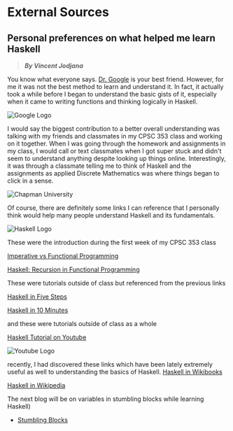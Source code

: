 # External Sources
## Personal preferences on what helped me learn Haskell
> __*By Vincent Jodjana*__

You know what everyone says. [Dr. Google](https://www.google.com/) is your best 
friend. However, for me it was not the best method to learn and understand it.
In fact, it actually took a while before I began to understand the basic gists
of it, especially when it came to writing functions and thinking logically in 
Haskell.

![Google Logo](https://www.pcgamesn.com/wp-content/uploads/2018/10/google-logo.jpg)

I would say the biggest contribution to a better overall understanding was talking
with my friends and classmates in my CPSC 353 class and working on it together.
When I was going through the homework and assignments in my class, I would call or
text classmates when I got super stuck and didn't seem to understand anything despite
looking up things online. Interestingly, it was through a classmate telling me to think
of Haskell and the assignments as applied Discrete Mathematics was where things began to
click in a sense.

![Chapman University](https://www.glumac.com/content/uploads/2016/03/m_2507_0001.jpg)

Of course, there are definitely some links I can reference that I personally think would
help many people understand Haskell and its fundamentals.

![Haskell Logo](https://qualityassignmenthelp.com///wp-content/uploads/2016/11/haskell-logo.jpg)

These were the introduction during the first week of my CPSC 353 class

[Imperative vs Functional Programming](https://hackmd.io/@alexhkurz/SJKWvna6U)

[Haskell: Recursion in Functional Programming](https://hackmd.io/@alexhkurz/H1jUka4Gv)

These were tutorials outside of class but referenced from the previous links

[Haskell in Five Steps](https://wiki.haskell.org/Haskell_in_5_steps)

[Haskell in 10 Minutes](https://wiki.haskell.org/Learn_Haskell_in_10_minutes)

and these were tutorials outside of class as a whole

[Haskell Tutorial on Youtube](https://www.youtube.com/watch?v=02_H3LjqMr8)

![Youtube Logo](https://static0.srcdn.com/wordpress/wp-content/uploads/2018/04/YouTube-Logo.jpg)

recently, I had discovered these links which have been lately extremely useful as well to understanding the basics of Haskell.
[Haskell in Wikibooks](https://en.wikibooks.org/wiki/Haskell)

[Haskell in Wikipedia](https://en.wikipedia.org/wiki/Haskell_%28programming_language%29)

The next blog will be on variables in stumbling blocks while learning Haskell)
- [Stumbling Blocks](https://github.com/vcjod00/HaskellTutorial/blob/main/blog_9.md)